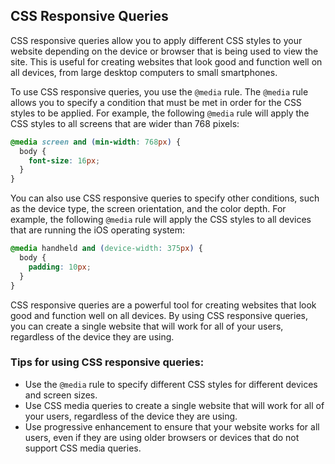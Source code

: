 ## CSS Responsive Queries

CSS responsive queries allow you to apply different CSS styles to your website depending on the device or browser that is being used to view the site. This is useful for creating websites that look good and function well on all devices, from large desktop computers to small smartphones.

To use CSS responsive queries, you use the `@media` rule. The `@media` rule allows you to specify a condition that must be met in order for the CSS styles to be applied. For example, the following `@media` rule will apply the CSS styles to all screens that are wider than 768 pixels:

```css
@media screen and (min-width: 768px) {
  body {
    font-size: 16px;
  }
}
```

You can also use CSS responsive queries to specify other conditions, such as the device type, the screen orientation, and the color depth. For example, the following `@media` rule will apply the CSS styles to all devices that are running the iOS operating system:

```css
@media handheld and (device-width: 375px) {
  body {
    padding: 10px;
  }
}
```

CSS responsive queries are a powerful tool for creating websites that look good and function well on all devices. By using CSS responsive queries, you can create a single website that will work for all of your users, regardless of the device they are using.

### Tips for using CSS responsive queries:

* Use the `@media` rule to specify different CSS styles for different devices and screen sizes.
* Use CSS media queries to create a single website that will work for all of your users, regardless of the device they are using.
* Use progressive enhancement to ensure that your website works for all users, even if they are using older browsers or devices that do not support CSS media queries.
